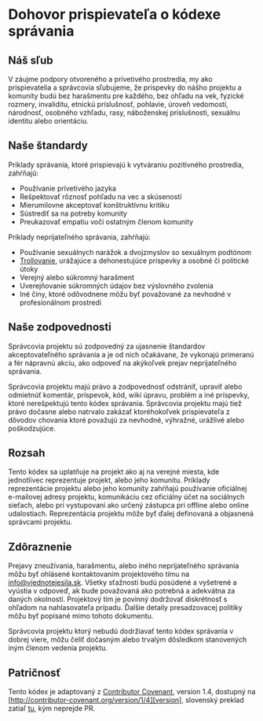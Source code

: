 # Dohovor prispievateľa o kódexe správania

## Náš sľub

V záujme podpory otvoreného a prívetivého prostredia, my ako prispievatelia a správcovia
sľubujeme, že príspevky do nášho projektu a komunity budú bez harašmentu pre každého,
bez ohľadu na vek, fyzické rozmery, invaliditu, etnickú príslušnosť, pohlavie,
úroveň vedomostí, národnosť, osobného vzhľadu, rasy, náboženskej príslušnosti, sexuálnu
identitu alebo orientáciu.

## Naše štandardy

Príklady správania, ktoré prispievajú k vytváraniu pozitívného prostredia, zahŕňajú:

* Používanie prívetivého jazyka
* Rešpektovať rôznosť pohľadu na vec a skúseností
* Mierumilovne akceptovať konštruktívnu kritiku
* Sústrediť sa na potreby komunity
* Preukazovať empatiu voči ostatným členom komunity

Príklady neprijateľného správania, zahŕňajú:

* Používanie sexuálnych narážok a dvojzmyslov so sexuálnym podtónom
* [Trollovanie](https://cs.wikipedia.org/wiki/Troll_(internet)), urážajúce a dehonestujúce
  príspevky a osobné či politické útoky
* Verejný alebo súkromný harašment
* Uverejňovanie súkromných údajov bez výslovného zvolenia
* Iné činy, ktoré odôvodnene môžu byť považované za nevhodné v profesionálnom prostredí 

## Naše zodpovednosti

Správcovia projektu sú zodpovedný za ujasnenie štandardov akceptovateľného správania a je od
nich očakávane, že vykonajú primeranú a fér nápravnú akciu, ako odpoveď na akýkoľvek prejav
neprijateľného správania.

Správcovia projektu majú právo a zodpovednosť odstrániť, upraviť alebo odmietnúť komentár,
príspevok, kód, wiki úpravu, problém a iné príspevky, ktoré nerešpektujú tento kódex správania.
Správcovia projektu majú tiež právo dočasne alebo natrvalo zakázať ktoréhokoľvek prispievateľa z
dôvodov chovania ktoré považujú za nevhodné, výhražné, urážlivé alebo poškodzujúce.

## Rozsah

Tento kódex sa uplatňuje na projekt ako aj na verejné miesta, kde jednotlivec reprezentuje
projekt, alebo jeho komunitu. Príklady reprezentácie projektu alebo jeho komunity zahŕňajú
používanie oficiálnej e-mailovej adresy projektu, komunikáciu cez oficiálny účet na sociálnych
sieťach, alebo pri vystupovaní ako určený zástupca pri offline alebo online udalostiach.
Reprezentácia projektu môže byť ďalej definovaná a objasnená správcami projektu.

## Zdôraznenie

Prejavy zneužívania, harašmentu, alebo iného neprijateľného správania môžu byť ohlásené
kontaktovaním projektového tímu na [info@vjednotejesila.sk](mailto:info@vjednotejesila.sk). Všetky sťažnosti budú posúdené
a vyšetrené a vyústia v odpoveď, ak bude považovaná ako potrebná a adekvátna za daných
okolností. Projektový tím je povinný dodržovať diskrétnosť s ohľadom na nahlasovateľa 
prípadu. Ďalšie detaily presadzovacej politiky môžu byť popísané mimo tohoto dokumentu.

Správcovia projektu ktorý nebudú dodržiavať tento kódex správania v dobrej viere, môžu čeliť
dočasným alebo trvalým dôsledkom stanovených iným členom vedenia projektu. 

## Patričnosť

Tento kódex je adaptovaný z [Contributor Covenant][homepage], version 1.4,
dostupný na [http://contributor-covenant.org/version/1/4][version], slovenský preklad zatiaľ [tu][preklad], kým neprejde PR.

[homepage]: http://contributor-covenant.org
[version]: http://contributor-covenant.org/version/1/4/
[preklad]: https://raw.githubusercontent.com/luckylooke/contributor_covenant/patch-2/version/1/4/sk/code_of_conduct.md
